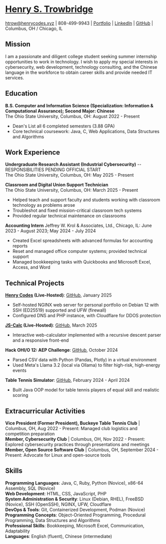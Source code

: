 # [Henry S. Trowbridge](https://henrycodes.xyz/)

[htrow@henrycodes.xyz](mailto:htrow@henrycodes.xyz) | 808-499-9943 |
[Portfolio](https://henrycodes.xyz/) | [LinkedIn](https://www.linkedin.com/in/henry1679/) | [GitHub](https://github.com/henry7720/) | Columbus, OH / Chicago, IL

## Mission

I am a passionate and diligent college student seeking summer internship opportunities to work in technology. I wish to apply my special interests in cybersecurity, web development, technology consulting, and the Chinese language in the workforce to obtain career skills and provide needed IT services.

## Education

**B.S. Computer and Information Science (Specialization: Information & Computational Assurance); Second Major: Chinese**  
The Ohio State University, Columbus, OH:  August 2022 - Present

- Dean's List all 6 completed semesters (3.88 GPA)
- Core technical coursework: Java, C, Web Applications, Data Structures and Algorithms

## Work Experience

**Undergraduate Research Assistant (Industrial Cybersecurity)** -- RESPONSIBILITIES PENDING OFFICIAL START  
The Ohio State University, Columbus, OH: May 2025 - Present

**Classroom and Digital Union Support Technician**  
The Ohio State University, Columbus, OH: March 2025 - Present

- Helped teach and support faculty and students working with classroom technology as problems arose
- Troubleshot and fixed mission-critical classroom tech systems
- Provided regular technical maintenance on classrooms

**Accounting Intern**
Jeffrey W. Krol & Associates, Ltd., Chicago, IL: June 2023 - August 2023; May 2024 - July 2024

- Created Excel spreadsheets with advanced formulas for accounting reports
- Reset and managed office computer systems; provided technical support
- Managed bookkeeping tasks with Quickbooks and Microsoft Excel, Access, and Word

## Technical Projects

**[Henry Codes](https://henrycodes.xyz/) (Live-Hosted)**: [GitHub](https://github.com/henry7720/Henry-Codes-Portfolio), January 2025

- Self-hosted NGINX web server for personal portfolio on Debian 12 with SSH (ED25519) supported and UFW (firewall)
- Configured DNS and PHP instance, with Cloudflare for DDOS protection

<!-- **[OPRF Games](https://games.henrycodes.xyz/) (Live-Hosted)**: [GitHub](https://github.com/henry7720/OPRF-Games), September 2018 - May 2021; January 2025

- Built PHP/JavaScript games web site; modernized in 2025 with Ruffle Flash emulator   -->

**[JS-Calc](https://projects.henrycodes.xyz/js-calc/) (Live-Hosted)**: [GitHub](https://github.com/henry7720/JS-Calc), March 2025

- Interactive web-calculator implemented with a recursive descent parser and a responsive front-end

**Hack OHI/O 12: AEP Challenge**: [GitHub](https://github.com/henry7720/AEP-Hack12), October 2024

- Parsed CSV data with Python (Pandas, Plotly) in a virtual environment
- Used Meta's Llama 3.2 (local via Ollama) to filter high-risk, high-energy events

**Table Tennis Simulator**: [GitHub](https://github.com/henry7720/Table-Tennis-Simulator), February 2024 - April 2024

- Built Java OOP model for table tennis players of equal skill and realistic scoring

## Extracurricular Activities

**Vice President (Former President), Buckeye Table Tennis Club** | Columbus, OH, Aug 2022 - Present: Managed club logistics and competition preparation  
**Member, Cybersecurity Club** | Columbus, OH, Nov 2022 - Present: Explored cybersecurity practices through presentations and meetings  
**Member, Open Source Software Club** | Columbus, OH, September 2024 - Present: Advocate for Linux and open-source tools

## Skills

**Programming Languages**: Java, C, Ruby, Python (Novice), x86-64 Assembly, SQL (Novice)  
**Web Development**: HTML, CSS, JavaScript, PHP  
**System Administration & Security**: Linux (Debian, RHEL), FreeBSD (Novice), SSH (OpenSSH), NGINX, UFW, Cloudflare  
**DevOps & Tools**: Git, Containerized Development, Podman (Novice)  
**Programming Concepts**: Object-Oriented Programming, Procedural Programming, Data Structures and Algorithms  
**Professional Skills**: Bookkeeping, Microsoft Excel, Communication, Adaptability  
**Languages**: English (fluent), Chinese (intermediate)